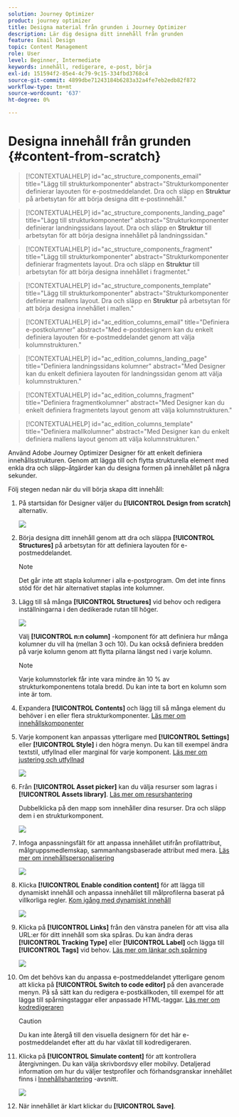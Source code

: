 ```yaml
---
solution: Journey Optimizer
product: journey optimizer
title: Designa material från grunden i Journey Optimizer
description: Lär dig designa ditt innehåll från grunden
feature: Email Design
topic: Content Management
role: User
level: Beginner, Intermediate
keywords: innehåll, redigerare, e-post, börja
exl-id: 151594f2-85e4-4c79-9c15-334fbd3768c4
source-git-commit: 4899dbe71243184b6283a32a4fe7eb2edb82f872
workflow-type: tm+mt
source-wordcount: '637'
ht-degree: 0%

---
```


# Designa innehåll från grunden {#content-from-scratch}

>[!CONTEXTUALHELP]
>id="ac_structure_components_email"
>title="Lägg till strukturkomponenter"
>abstract="Strukturkomponenter definierar layouten för e-postmeddelandet. Dra och släpp en **Struktur** på arbetsytan för att börja designa ditt e-postinnehåll."

>[!CONTEXTUALHELP]
>id="ac_structure_components_landing_page"
>title="Lägg till strukturkomponenter"
>abstract="Strukturkomponenter definierar landningssidans layout. Dra och släpp en **Struktur** till arbetsytan för att börja designa innehållet på landningssidan."

>[!CONTEXTUALHELP]
>id="ac_structure_components_fragment"
>title="Lägg till strukturkomponenter"
>abstract="Strukturkomponenter definierar fragmentets layout. Dra och släpp en **Struktur** till arbetsytan för att börja designa innehållet i fragmentet."

>[!CONTEXTUALHELP]
>id="ac_structure_components_template"
>title="Lägg till strukturkomponenter"
>abstract="Strukturkomponenter definierar mallens layout. Dra och släpp en **Struktur** på arbetsytan för att börja designa innehållet i mallen."


>[!CONTEXTUALHELP]
>id="ac_edition_columns_email"
>title="Definiera e-postkolumner"
>abstract="Med e-postdesignern kan du enkelt definiera layouten för e-postmeddelandet genom att välja kolumnstrukturen."

>[!CONTEXTUALHELP]
>id="ac_edition_columns_landing_page"
>title="Definiera landningssidans kolumner"
>abstract="Med Designer kan du enkelt definiera layouten för landningssidan genom att välja kolumnstrukturen."

>[!CONTEXTUALHELP]
>id="ac_edition_columns_fragment"
>title="Definiera fragmentkolumner"
>abstract="Med Designer kan du enkelt definiera fragmentets layout genom att välja kolumnstrukturen."

>[!CONTEXTUALHELP]
>id="ac_edition_columns_template"
>title="Definiera mallkolumner"
>abstract="Med Designer kan du enkelt definiera mallens layout genom att välja kolumnstrukturen."


Använd Adobe Journey Optimizer Designer för att enkelt definiera innehållsstrukturen. Genom att lägga till och flytta strukturella element med enkla dra och släpp-åtgärder kan du designa formen på innehållet på några sekunder.

Följ stegen nedan när du vill börja skapa ditt innehåll:

1. På startsidan för Designer väljer du **[!UICONTROL Design from scratch]** alternativ.

   ![](assets/email_designer.png)

1. Börja designa ditt innehåll genom att dra och släppa **[!UICONTROL Structures]** på arbetsytan för att definiera layouten för e-postmeddelandet.

   >[!NOTE]
   >
   >Det går inte att stapla kolumner i alla e-postprogram. Om det inte finns stöd för det här alternativet staplas inte kolumner.

   <!--Once placed in the email, you cannot move nor remove your components unless there is already a content component or a fragment placed inside. This is not true in AJO - TBC?-->

1. Lägg till så många **[!UICONTROL Structures]** vid behov och redigera inställningarna i den dedikerade rutan till höger.

   ![](assets/email_designer_structure_components.png)

   Välj **[!UICONTROL n:n column]** -komponent för att definiera hur många kolumner du vill ha (mellan 3 och 10). Du kan också definiera bredden på varje kolumn genom att flytta pilarna längst ned i varje kolumn.

   >[!NOTE]
   >
   >Varje kolumnstorlek får inte vara mindre än 10 % av strukturkomponentens totala bredd. Du kan inte ta bort en kolumn som inte är tom.

1. Expandera **[!UICONTROL Contents]** och lägg till så många element du behöver i en eller flera strukturkomponenter. [Läs mer om innehållskomponenter](content-components.md)

1. Varje komponent kan anpassas ytterligare med **[!UICONTROL Settings]** eller **[!UICONTROL Style]** i den högra menyn. Du kan till exempel ändra textstil, utfyllnad eller marginal för varje komponent. [Läs mer om justering och utfyllnad](alignment-and-padding.md)

   ![](assets/email_designer_structure_component.png)

1. Från **[!UICONTROL Asset picker]** kan du välja resurser som lagras i **[!UICONTROL Assets library]**. [Läs mer om resurshantering](../content-management/assets.md)

   Dubbelklicka på den mapp som innehåller dina resurser. Dra och släpp dem i en strukturkomponent.

   ![](assets/email_designer_asset_picker.png)

1. Infoga anpassningsfält för att anpassa innehållet utifrån profilattribut, målgruppsmedlemskap, sammanhangsbaserade attribut med mera. [Läs mer om innehållspersonalisering](../personalization/personalize.md)

   ![](assets/email_designer_personalization.png)

1. Klicka **[!UICONTROL Enable condition content]** för att lägga till dynamiskt innehåll och anpassa innehållet till målprofilerna baserat på villkorliga regler. [Kom igång med dynamiskt innehåll](../personalization/get-started-dynamic-content.md)

   ![](assets/email_designer_dynamic-content.png)

1. Klicka på **[!UICONTROL Links]** från den vänstra panelen för att visa alla URL:er för ditt innehåll som ska spåras. Du kan ändra deras **[!UICONTROL Tracking Type]** eller **[!UICONTROL Label]** och lägga till **[!UICONTROL Tags]** vid behov. [Läs mer om länkar och spårning](message-tracking.md)

   ![](assets/email_designer_links.png)

1. Om det behövs kan du anpassa e-postmeddelandet ytterligare genom att klicka på **[!UICONTROL Switch to code editor]** på den avancerade menyn. På så sätt kan du redigera e-postkällkoden, till exempel för att lägga till spårningstaggar eller anpassade HTML-taggar. [Läs mer om kodredigeraren](code-content.md)

   >[!CAUTION]
   >
   >Du kan inte återgå till den visuella designern för det här e-postmeddelandet efter att du har växlat till kodredigeraren.

1. Klicka på **[!UICONTROL Simulate content]** för att kontrollera återgivningen. Du kan välja skrivbordsvy eller mobilvy. Detaljerad information om hur du väljer testprofiler och förhandsgranskar innehållet finns i [Innehållshantering](../content-management/preview-test.md) -avsnitt.

   ![](assets/email_designer_simulate_content.png)

1. När innehållet är klart klickar du **[!UICONTROL Save]**.

